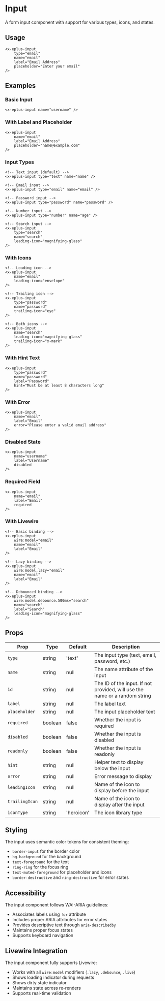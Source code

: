 # Input

A form input component with support for various types, icons, and states.

## Usage

```blade
<x-eplus-input 
    type="email"
    name="email"
    label="Email Address"
    placeholder="Enter your email"
/>
```

## Examples

### Basic Input
```blade
<x-eplus-input name="username" />
```

### With Label and Placeholder
```blade
<x-eplus-input 
    name="email" 
    label="Email Address"
    placeholder="name@example.com"
/>
```

### Input Types
```blade
<!-- Text input (default) -->
<x-eplus-input type="text" name="name" />

<!-- Email input -->
<x-eplus-input type="email" name="email" />

<!-- Password input -->
<x-eplus-input type="password" name="password" />

<!-- Number input -->
<x-eplus-input type="number" name="age" />

<!-- Search input -->
<x-eplus-input 
    type="search" 
    name="search"
    leading-icon="magnifying-glass"
/>
```

### With Icons
```blade
<!-- Leading icon -->
<x-eplus-input 
    name="email"
    leading-icon="envelope"
/>

<!-- Trailing icon -->
<x-eplus-input 
    type="password"
    name="password"
    trailing-icon="eye"
/>

<!-- Both icons -->
<x-eplus-input 
    name="search"
    leading-icon="magnifying-glass"
    trailing-icon="x-mark"
/>
```

### With Hint Text
```blade
<x-eplus-input 
    type="password"
    name="password"
    label="Password"
    hint="Must be at least 8 characters long"
/>
```

### With Error
```blade
<x-eplus-input 
    name="email"
    label="Email"
    error="Please enter a valid email address"
/>
```

### Disabled State
```blade
<x-eplus-input 
    name="username"
    label="Username"
    disabled
/>
```

### Required Field
```blade
<x-eplus-input 
    name="email"
    label="Email"
    required
/>
```

### With Livewire
```blade
<!-- Basic binding -->
<x-eplus-input 
    wire:model="email" 
    name="email"
    label="Email"
/>

<!-- Lazy binding -->
<x-eplus-input 
    wire:model.lazy="email" 
    name="email"
    label="Email"
/>

<!-- Debounced binding -->
<x-eplus-input 
    wire:model.debounce.500ms="search" 
    name="search"
    label="Search"
    leading-icon="magnifying-glass"
/>
```

## Props

| Prop | Type | Default | Description |
|------|------|---------|-------------|
| `type` | string | 'text' | The input type (text, email, password, etc.) |
| `name` | string | null | The name attribute of the input |
| `id` | string | null | The ID of the input. If not provided, will use the name or a random string |
| `label` | string | null | The label text |
| `placeholder` | string | null | The input placeholder text |
| `required` | boolean | false | Whether the input is required |
| `disabled` | boolean | false | Whether the input is disabled |
| `readonly` | boolean | false | Whether the input is readonly |
| `hint` | string | null | Helper text to display below the input |
| `error` | string | null | Error message to display |
| `leadingIcon` | string | null | Name of the icon to display before the input |
| `trailingIcon` | string | null | Name of the icon to display after the input |
| `iconType` | string | 'heroicon' | The icon library type |

## Styling

The input uses semantic color tokens for consistent theming:

- `border-input` for the border color
- `bg-background` for the background
- `text-foreground` for the text
- `ring-ring` for the focus ring
- `text-muted-foreground` for placeholder and icons
- `border-destructive` and `ring-destructive` for error states

## Accessibility

The input component follows WAI-ARIA guidelines:

- Associates labels using `for` attribute
- Includes proper ARIA attributes for error states
- Provides descriptive text through `aria-describedby`
- Maintains proper focus states
- Supports keyboard navigation

## Livewire Integration

The input component fully supports Livewire:

- Works with all `wire:model` modifiers (`.lazy`, `.debounce`, `.live`)
- Shows loading indicator during requests
- Shows dirty state indicator
- Maintains state across re-renders
- Supports real-time validation 